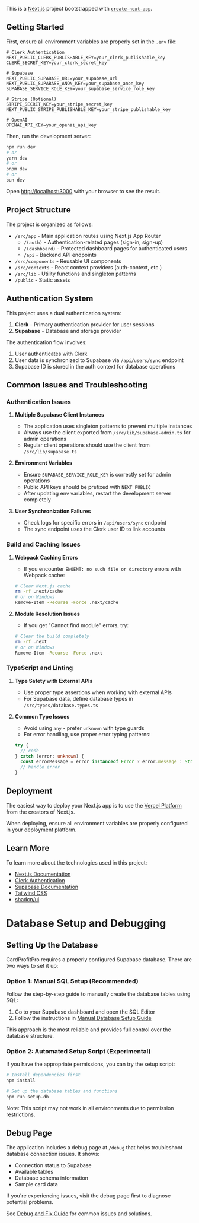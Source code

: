 This is a [Next.js](https://nextjs.org) project bootstrapped with [`create-next-app`](https://nextjs.org/docs/app/api-reference/cli/create-next-app).

## Getting Started

First, ensure all environment variables are properly set in the `.env` file:

```env
# Clerk Authentication
NEXT_PUBLIC_CLERK_PUBLISHABLE_KEY=your_clerk_publishable_key
CLERK_SECRET_KEY=your_clerk_secret_key

# Supabase
NEXT_PUBLIC_SUPABASE_URL=your_supabase_url
NEXT_PUBLIC_SUPABASE_ANON_KEY=your_supabase_anon_key
SUPABASE_SERVICE_ROLE_KEY=your_supabase_service_role_key

# Stripe (Optional)
STRIPE_SECRET_KEY=your_stripe_secret_key
NEXT_PUBLIC_STRIPE_PUBLISHABLE_KEY=your_stripe_publishable_key 

# OpenAI
OPENAI_API_KEY=your_openai_api_key
```

Then, run the development server:

```bash
npm run dev
# or
yarn dev
# or
pnpm dev
# or
bun dev
```

Open [http://localhost:3000](http://localhost:3000) with your browser to see the result.

## Project Structure

The project is organized as follows:

- `/src/app` - Main application routes using Next.js App Router
  - `/(auth)` - Authentication-related pages (sign-in, sign-up)
  - `/(dashboard)` - Protected dashboard pages for authenticated users
  - `/api` - Backend API endpoints
- `/src/components` - Reusable UI components
- `/src/contexts` - React context providers (auth-context, etc.)
- `/src/lib` - Utility functions and singleton patterns
- `/public` - Static assets

## Authentication System

This project uses a dual authentication system:

1. **Clerk** - Primary authentication provider for user sessions
2. **Supabase** - Database and storage provider

The authentication flow involves:
1. User authenticates with Clerk
2. User data is synchronized to Supabase via `/api/users/sync` endpoint
3. Supabase ID is stored in the auth context for database operations

## Common Issues and Troubleshooting

### Authentication Issues

1. **Multiple Supabase Client Instances**
   - The application uses singleton patterns to prevent multiple instances
   - Always use the client exported from `/src/lib/supabase-admin.ts` for admin operations
   - Regular client operations should use the client from `/src/lib/supabase.ts`

2. **Environment Variables**
   - Ensure `SUPABASE_SERVICE_ROLE_KEY` is correctly set for admin operations
   - Public API keys should be prefixed with `NEXT_PUBLIC_`
   - After updating env variables, restart the development server completely

3. **User Synchronization Failures**
   - Check logs for specific errors in `/api/users/sync` endpoint
   - The sync endpoint uses the Clerk user ID to link accounts

### Build and Caching Issues

1. **Webpack Caching Errors**
   - If you encounter `ENOENT: no such file or directory` errors with Webpack cache:
   ```bash
   # Clear Next.js cache
   rm -rf .next/cache
   # or on Windows
   Remove-Item -Recurse -Force .next/cache
   ```

2. **Module Resolution Issues**
   - If you get "Cannot find module" errors, try:
   ```bash
   # Clear the build completely
   rm -rf .next
   # or on Windows
   Remove-Item -Recurse -Force .next
   ```

### TypeScript and Linting

1. **Type Safety with External APIs**
   - Use proper type assertions when working with external APIs
   - For Supabase data, define database types in `/src/types/database.types.ts`
   
2. **Common Type Issues**
   - Avoid using `any` - prefer `unknown` with type guards
   - For error handling, use proper error typing patterns:
   ```typescript
   try {
     // code
   } catch (error: unknown) {
     const errorMessage = error instanceof Error ? error.message : String(error);
     // handle error
   }
   ```

## Deployment

The easiest way to deploy your Next.js app is to use the [Vercel Platform](https://vercel.com/new?utm_medium=default-template&filter=next.js&utm_source=create-next-app&utm_campaign=create-next-app-readme) from the creators of Next.js.

When deploying, ensure all environment variables are properly configured in your deployment platform.

## Learn More

To learn more about the technologies used in this project:

- [Next.js Documentation](https://nextjs.org/docs)
- [Clerk Authentication](https://clerk.com/docs)
- [Supabase Documentation](https://supabase.com/docs)
- [Tailwind CSS](https://tailwindcss.com/docs)
- [shadcn/ui](https://ui.shadcn.com)

# Database Setup and Debugging

## Setting Up the Database

CardProfitPro requires a properly configured Supabase database. There are two ways to set it up:

### Option 1: Manual SQL Setup (Recommended)

Follow the step-by-step guide to manually create the database tables using SQL:

1. Go to your Supabase dashboard and open the SQL Editor
2. Follow the instructions in [Manual Database Setup Guide](./docs/MANUAL_DB_SETUP.md)

This approach is the most reliable and provides full control over the database structure.

### Option 2: Automated Setup Script (Experimental)

If you have the appropriate permissions, you can try the setup script:

```bash
# Install dependencies first
npm install

# Set up the database tables and functions
npm run setup-db
```

Note: This script may not work in all environments due to permission restrictions.

## Debug Page

The application includes a debug page at `/debug` that helps troubleshoot database connection issues. It shows:

- Connection status to Supabase
- Available tables
- Database schema information
- Sample card data

If you're experiencing issues, visit the debug page first to diagnose potential problems.

See [Debug and Fix Guide](./docs/DEBUG_AND_FIX.md) for common issues and solutions.
